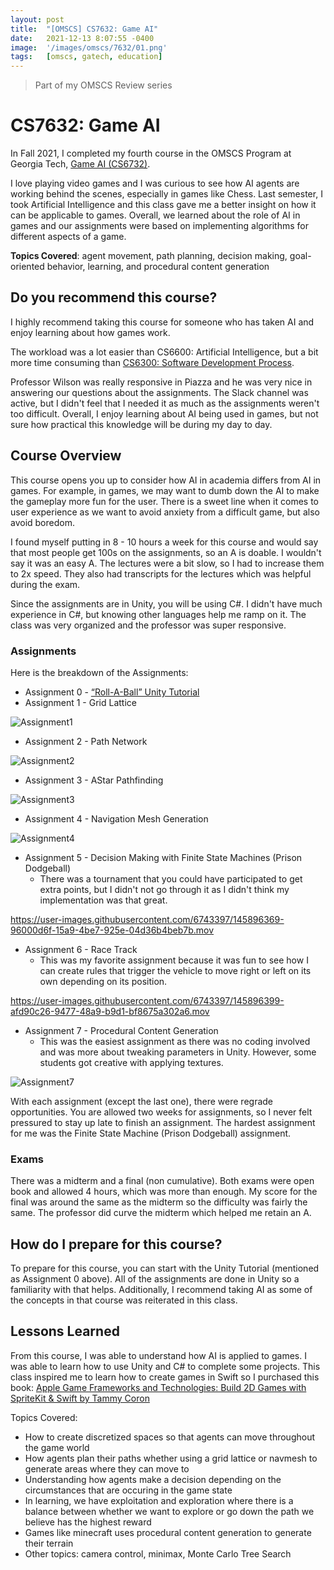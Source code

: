 ```yaml
---
layout: post
title:  "[OMSCS] CS7632: Game AI"
date:   2021-12-13 8:07:55 -0400
image:  '/images/omscs/7632/01.png'
tags:   [omscs, gatech, education]
---
```


> Part of my OMSCS Review series

# CS7632: Game AI

In Fall 2021, I completed my fourth course in the OMSCS Program at Georgia Tech, [Game AI (CS6732)](https://omscs.gatech.edu/cs-7632-game-ai). 

I love playing video games and I was curious to see how AI agents are working behind the scenes, especially in games like Chess. Last semester, I took Artificial Intelligence and this class gave me a better insight on how it can be applicable to games. Overall, we learned about the role of AI in games and our assignments were based on implementing algorithms for different aspects of a game.

**Topics Covered**: agent movement, path planning, decision making, goal-oriented behavior, learning, and procedural content generation

## Do you recommend this course?

I highly recommend taking this course for someone who has taken AI and enjoy learning about how games work. 

The workload was a lot easier than CS6600: Artificial Intelligence, but a bit more time consuming than [CS6300: Software Development Process](https://cyndichin.github.io/blog/omscs6300). 

Professor Wilson was really responsive in Piazza and he was very nice in answering our questions about the assignments. The Slack channel was active, but I didn't feel that I needed it as much as the assignments weren't too difficult. Overall, I enjoy learning about AI being used in games, but not sure how practical this knowledge will be during my day to day.

## Course Overview

This course opens you up to consider how AI in academia differs from AI in games. For example, in games, we may want to dumb down the AI to make the gameplay more fun for the user. There is a sweet line when it comes to user experience as we want to avoid anxiety from a difficult game, but also avoid boredom. 

I found myself putting in 8 - 10 hours a week for this course and would say that most people get 100s on the assignments, so an A is doable. I wouldn't say it was an easy A. The lectures were a bit slow, so I had to increase them to 2x speed. They also had transcripts for the lectures which was helpful during the exam. 

Since the assignments are in Unity, you will be using C#. I didn't have much experience in C#, but knowing other languages help me ramp on it. The class was very organized and the professor was super responsive.

### Assignments

Here is the breakdown of the Assignments:

- Assignment 0 - [“Roll-A-Ball” Unity Tutorial](https://learn.unity.com/project/roll-a-ball)
- Assignment 1 - Grid Lattice

![Assignment1](/images/omscs/7632/assignment1.png)

- Assignment 2 - Path Network

![Assignment2](/images/omscs/7632/assignment2.png)

- Assignment 3 - AStar Pathfinding

![Assignment3](/images/omscs/7632/assignment3.png)

- Assignment 4 - Navigation Mesh Generation 

![Assignment4](/images/omscs/7632/assignment4.png)

- Assignment 5 - Decision Making with Finite State Machines (Prison Dodgeball)
	- There was a tournament that you could have participated to get extra points, but I didn't not go through it as I didn't think my implementation was that great. 

https://user-images.githubusercontent.com/6743397/145896369-96000d6f-15a9-4be7-925e-04d36b4beb7b.mov

- Assignment 6 - Race Track
	- This was my favorite assignment because it was fun to see how I can create rules that trigger the vehicle to move right or left on its own depending on its position.	

https://user-images.githubusercontent.com/6743397/145896399-afd90c26-9477-48a9-b9d1-bf8675a302a6.mov

- Assignment 7 - Procedural Content Generation
	- This was the easiest assignment as there was no coding involved and was more about tweaking parameters in Unity. However, some students got creative with applying textures. 

![Assignment7](/images/omscs/7632/assignment7.png)
	
With each assignment (except the last one), there were regrade opportunities. You are allowed two weeks for assignments, so I never felt pressured to stay up late to finish an assignment. The hardest assignment for me was the Finite State Machine (Prison Dodgeball) assignment.

### Exams

There was a midterm and a final (non cumulative). Both exams were open book and allowed 4 hours, which was more than enough. My score for the final was around the same as the midterm so the difficulty was fairly the same. The professor did curve the midterm which helped me retain an A. 

## How do I prepare for this course?

To prepare for this course, you can start with the Unity Tutorial (mentioned as Assignment 0 above). All of the assignments are done in Unity so a familiarity with that helps. Additionally, I recommend taking AI as some of the concepts in that course was reiterated in this class.  

## Lessons Learned

From this course, I was able to understand how AI is applied to games. I was able to learn how to use Unity and C# to complete some projects. This class inspired me to learn how to create games in Swift so I purchased this book: [Apple Game Frameworks and Technologies: Build 2D Games with SpriteKit & Swift by Tammy Coron](https://www.amazon.com/Apple-Game-Frameworks-Technologies-SpriteKit/dp/1680507842/ref=asc_df_1680507842/?tag=hyprod-20&linkCode=df0&hvadid=475772560923&hvpos=&hvnetw=g&hvrand=15972973116241648922&hvpone=&hvptwo=&hvqmt=&hvdev=c&hvdvcmdl=&hvlocint=&hvlocphy=9004148&hvtargid=pla-1186423385486&psc=1)

Topics Covered:

- How to create discretized spaces so that agents can move throughout the game world
- How agents plan their paths whether using a grid lattice or navmesh to generate areas where they can move to
- Understanding how agents make a decision depending on the circumstances that are occuring in the game state
- In learning, we have exploitation and exploration where there is a balance between whether we want to explore or go down the path we believe has the highest reward
- Games like minecraft uses procedural content generation to generate their terrain
- Other topics: camera control, minimax, Monte Carlo Tree Search
